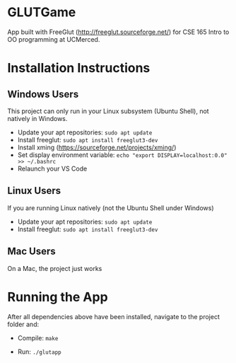 # GLUTGame
App built with FreeGlut (http://freeglut.sourceforge.net/) for CSE 165 Intro to OO programming at UCMerced.

# Installation Instructions

## Windows Users

This project can only run in your Linux subsystem (Ubuntu Shell), not natively in Windows.

- Update your apt repositories: `sudo apt update`
- Install freeglut: `sudo apt install freeglut3-dev`
- Install xming (https://sourceforge.net/projects/xming/)
- Set display environment variable: `echo "export DISPLAY=localhost:0.0" >> ~/.bashrc`
- Relaunch your VS Code

## Linux Users

If you are running Linux natively (not the Ubuntu Shell under Windows)

- Update your apt repositories: `sudo apt update`
- Install freeglut: `sudo apt install freeglut3-dev`

## Mac Users

On a Mac, the project just works

# Running the App

After all dependencies above have been installed, navigate to the project folder and:

- Compile: `make`

- Run: `./glutapp`

